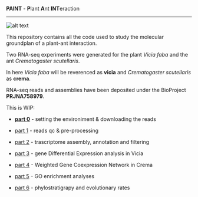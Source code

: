 
**PAINT** - **P**lant **A**nt **INT**eraction

---

![alt text](https://www.dtservice-fi.com/wp-content/uploads/2020/10/dtservice-disinfestazione-formica-crematogaster-scutellaris-1-thegem-gallery-sidebar.jpg)

This repository contains all the code used to study the molecular groundplan of a plant-ant interaction.

Two RNA-seq experiments were generated for the plant _Vicia faba_ and the ant _Crematogaster scutellaris_.

In here _Vicia faba_ will be reverenced as **vicia** and _Crematogaster scutellaris_ as **crema**.

RNA-seq reads and assemblies have been deposited under the BioProject **PRJNA758979**.


This is WIP:

- [**part 0**](https://github.com/for-giobbe/PAINT/blob/main/markdowns/part_0.md) - setting the environiment & downloading the reads

- [part 1](https://github.com/for-giobbe/PAINT/blob/main/markdowns/part_1.md) - reads qc & pre-processing

- [part 2](https://github.com/for-giobbe/PAINT/blob/main/markdowns/part_2.md) - trascriptome assembly, annotation and filtering

- [part 3](https://github.com/for-giobbe/PAINT/blob/main/markdowns/part_3.md) - gene Differential Expression analysis in Vicia

- [part 4](https://github.com/for-giobbe/PAINT/blob/main/markdowns/part_4.md) - Weighted Gene Coexpression Network in Crema

- [part 5](https://github.com/for-giobbe/PAINT/blob/main/markdowns/part_5.md) - GO enrichment analyses

- [part 6](https://github.com/for-giobbe/PAINT/blob/main/markdowns/part_6.md) - phylostratigrapy and evolutionary rates

